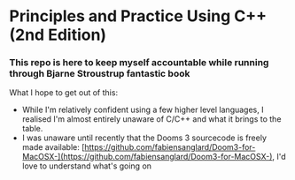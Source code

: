 # Principles and Practice Using C++ (2nd Edition)
### This repo is here to keep myself accountable while running through Bjarne Stroustrup fantastic book

What I hope to get out of this:
* While I'm relatively confident using a few higher level languages, I realised I'm almost entirely unaware of C/C++ and what it brings to the table.
* I was unaware until recently that the Dooms 3  sourcecode is freely made available: [https://github.com/fabiensanglard/Doom3-for-MacOSX-](https://github.com/fabiensanglard/Doom3-for-MacOSX-), I'd love to understand what's going on

